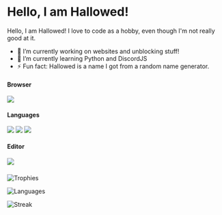 # Hello, I am Hallowed!
Hello, I am Hallowed! I love to code as a hobby, even though I'm not really good at it.
- 🔭 I’m currently working on websites and unblocking stuff!
- 🌱 I’m currently learning Python and DiscordJS
- ⚡ Fun fact: Hallowed is a name I got from a random name generator.
#### Browser
![](https://img.shields.io/badge/Google_chrome-4285F4?style=for-the-badge&logo=Google-chrome&logoColor=white)
#### Languages
![](https://img.shields.io/badge/JavaScript-323330?style=for-the-badge&logo=javascript&logoColor=F7DF1E)
![](https://img.shields.io/badge/HTML5-E34F26?style=for-the-badge&logo=html5&logoColor=white)
![](https://img.shields.io/badge/CSS3-1572B6?style=for-the-badge&logo=css3&logoColor=white)
#### Editor
![](https://img.shields.io/badge/VSCode-0078D4?style=for-the-badge&logo=visual%20studio%20code&logoColor=white)
###








![Trophies](https://github-profile-trophy.vercel.app/?username=HallowedSpace)

![Languages](https://github-readme-stats.vercel.app/api/top-langs/?username=HallowedSpace)

![Streak](https://github-readme-streak-stats.herokuapp.com/?user=HallowedSpace)

